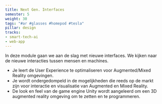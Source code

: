 ```yaml
---
title: Next Gen. Interfaces
semester: 5
weight: 30
tags: "#ar #glasses #homepod #tesla"
pillar: design
tracks:
- smart-tech-ai
- web-app
---
```

In deze module gaan we aan de slag met nieuwe interfaces. We kijken naar de nieuwe interacties tussen mensen en machines.

- Je leert de User Experience te optimaliseren voor Augmented/Mixed Reality omgevingen.
- Je wordt ondergedompeld in de mogelijkheden die reeds op de markt zijn voor interactie en visualisatie van Augmented en Mixed Reality.
- De look en feel van de game engine Unity wordt aangeleerd om een 3D augmented reality omgeving om te zetten en te programmeren.
